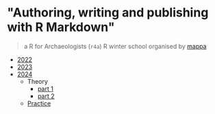 # "Authoring, writing and publishing with R Markdown" 
> a R for Archaeologists (`r4a`) R winter school organised by [mappa](http://www.mappaproject.org/)

* [2022](https://github.com/zoometh/thomashuet/tree/main/teach/stats/r4a/2022)
* [2023](https://github.com/zoometh/thomashuet/tree/main/teach/stats/r4a/2023)
* [2024](https://github.com/zoometh/thomashuet/tree/main/teach/stats/r4a/2024)
	- Theory 
		- [part 1](https://zoometh.github.io/thomashuet/teach/stats/r4a/2024/site/index-part1)
		- [part 2](https://zoometh.github.io/thomashuet/teach/stats/r4a/2024/site/index-part1)
	- [Practice](https://github.com/zoometh/thomashuet/blob/main/teach/stats/r4a/2024/practice/2_Rmarkdown_Practice.pdf)

